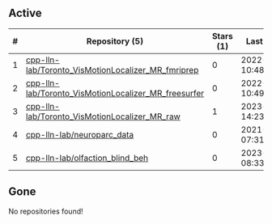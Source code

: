 ## Active
| # | Repository (5) | Stars (1) | Last Modified |
| --- | --- | --- | --- |
| 1 | [cpp-lln-lab/Toronto_VisMotionLocalizer_MR_fmriprep](https://gin.g-node.org/cpp-lln-lab/Toronto_VisMotionLocalizer_MR_fmriprep) | 0 | 2022-06-11 10:48:03+00:00 |
| 2 | [cpp-lln-lab/Toronto_VisMotionLocalizer_MR_freesurfer](https://gin.g-node.org/cpp-lln-lab/Toronto_VisMotionLocalizer_MR_freesurfer) | 0 | 2022-06-11 10:49:11+00:00 |
| 3 | [cpp-lln-lab/Toronto_VisMotionLocalizer_MR_raw](https://gin.g-node.org/cpp-lln-lab/Toronto_VisMotionLocalizer_MR_raw) | 1 | 2023-10-20 14:23:45+00:00 |
| 4 | [cpp-lln-lab/neuroparc_data](https://gin.g-node.org/cpp-lln-lab/neuroparc_data) | 0 | 2021-09-20 07:31:53+00:00 |
| 5 | [cpp-lln-lab/olfaction_blind_beh](https://gin.g-node.org/cpp-lln-lab/olfaction_blind_beh) | 0 | 2023-01-17 08:33:33+00:00 |

## Gone
No repositories found!
